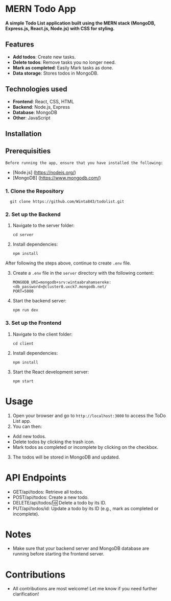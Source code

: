 # MERN Todo App

**A simple Todo List application built using 
 the MERN stack (MongoDB, Express.js, React.js, Node.js) with CSS for styling.**

   ## Features
   - **Add todos**: Create new tasks.
   - **Delete todos**: Remove tasks you no longer need.
   - **Mark as completed**: Easily Mark tasks as done.
   - **Data storage**: Stores todos in MongoDB.

  ## Technologies used
  - **Frontend**: React, CSS, HTML
  - **Backend**: Node.js, Express
  - **Database**: MongoDB
  - **Other**: JavaScript


 ## Installation

 ## Prerequisities 
 
    Before running the app, ensure that you have installed the following:
    
  - [Node.js] (https://nodejs.org/)
  - [MongoDB] (https://www.mongodb.com/)


### 1. Clone the Repository
    
      git clone https://github.com/Winta843/todolist.git
    
    
### 2. Set up the Backend
1) Navigate to the server folder:
   ```
   cd server
   ```

2) Install dependencies:
   ```
   npm install
   ```

 After following the steps above, continue to create `.env` file.

3) Create a `.env` file in the `server` directory with the following content: 
   ```
   MONGODB_URI=mongodb+srv:wintaabrahamsereke:<db_password>@cluster0.uxck7.mongodb.net/
   PORT=5000
   ```

4) Start the backend server:
   ```
   npm run dev
   ```

### 3. Set up the Frontend 
1) Navigate to the client folder:
   ```
   cd client
   ```
   
2) Install dependencies:
   ```
   npm install
   ```
    
3) Start the React development server:
   ```
   npm start 
   ```

# Usage 
 1. Open your browser and go to `http://localhost:3000` to access the ToDo List app.
 2. You can then:
   -  Add new todos.
   -  Delete todos by clicking the trash icon.
   -  Mark todos as completed or incomplete by clicking on the checkbox.
 3. The todos will be stored in MongoDB and updated.

# API Endpoints 
  - GET/api/todos: Retrieve all todos.
  - POST/api/todos: Create a new todo.
  - DELETE/api/todos/:id: Delete a todo by its ID.
  - PUT/api/todos/id: Update a todo by its ID (e.g., mark as completed or incomplete).

# Notes 
  - Make sure that your backend server and MongoDB database are running before starting the frontend server.

# Contributions
  - All contributions are most welcome! Let me know if you need further clarification!
  









